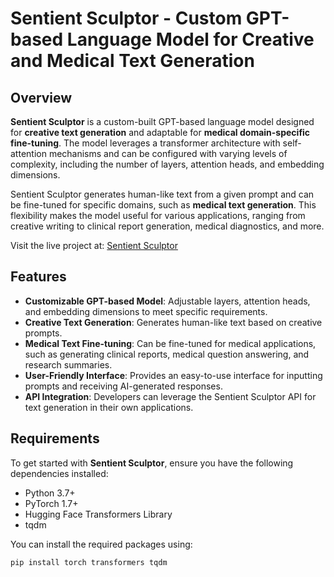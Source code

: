 # Sentient Sculptor - Custom GPT-based Language Model for Creative and Medical Text Generation

## Overview

**Sentient Sculptor** is a custom-built GPT-based language model designed for **creative text generation** and adaptable for **medical domain-specific fine-tuning**. The model leverages a transformer architecture with self-attention mechanisms and can be configured with varying levels of complexity, including the number of layers, attention heads, and embedding dimensions.

Sentient Sculptor generates human-like text from a given prompt and can be fine-tuned for specific domains, such as **medical text generation**. This flexibility makes the model useful for various applications, ranging from creative writing to clinical report generation, medical diagnostics, and more.

Visit the live project at: [Sentient Sculptor](https://www.ellanorai.org)

## Features

- **Customizable GPT-based Model**: Adjustable layers, attention heads, and embedding dimensions to meet specific requirements.
- **Creative Text Generation**: Generates human-like text based on creative prompts.
- **Medical Text Fine-tuning**: Can be fine-tuned for medical applications, such as generating clinical reports, medical question answering, and research summaries.
- **User-Friendly Interface**: Provides an easy-to-use interface for inputting prompts and receiving AI-generated responses.
- **API Integration**: Developers can leverage the Sentient Sculptor API for text generation in their own applications.

## Requirements

To get started with **Sentient Sculptor**, ensure you have the following dependencies installed:

- Python 3.7+
- PyTorch 1.7+
- Hugging Face Transformers Library
- tqdm

You can install the required packages using:

```bash
pip install torch transformers tqdm

